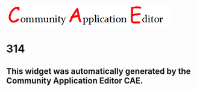 ![CAE](https://github.com/PhilCAEOrg/frontendComponent-314/blob/gh-pages/img/logo.png)  

314
===================


This widget was automatically generated by the Community Application Editor CAE.  
---------------
